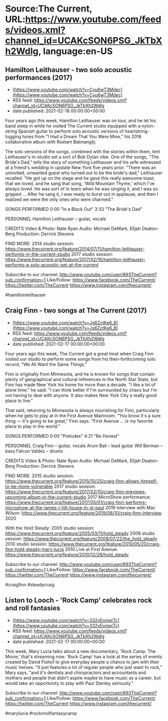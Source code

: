 # Source:The Current, URL:https://www.youtube.com/feeds/videos.xml?channel_id=UCAKcSON6PSG_JkTbXh2WdIg, language:en-US

## Hamilton Leithauser - two solo acoustic performances (2017)
 - [https://www.youtube.com/watch?v=Cyu6wT3Mdec](https://www.youtube.com/watch?v=Cyu6wT3Mdec)
 - RSS feed: https://www.youtube.com/feeds/videos.xml?channel_id=UCAKcSON6PSG_JkTbXh2WdIg
 - date published: 2021-02-18 00:00:00+00:00

Four years ago this week, Hamilton Leithauser was on tour, and he let his band sleep in while he visited The Current studio equipped with a nylon-string Spanish guitar to perform solo acoustic versions of heartstring-tugging tunes from "I Had a Dream That You Were Mine," his 2016 collaborative album with Rostam Batmanglij.

The solo versions of the songs, combined with the stories within them, lent Leithauser's in-studio set a sort of Bob Dylan vibe. One of the songs, "The Bride's Dad," tells the story of something Leithauser and his wife witnessed at a friend's wedding in upstate New York five years prior. "There was an uninvited, unwanted guest who turned out to be the bride's dad," Leithauser recalled. "He got up on the stage and he gave this really awesome toast, that we loved, and he sang that song, 'Wild Mountain Thyme,' which I've always loved. He was sort of in tears when he was singing it, and I was so gripped … After he sang it, I was ready to burst out in applause, and then I realized we were the only ones who were charmed."

SONGS PERFORMED
0:00 "In a Black Out"
3:33 "The Bride's Dad"

PERSONNEL
Hamilton Leithauser – guitar, vocals

CREDITS
Video & Photo: Nate Ryan
Audio: Michael DeMark, Elijah Deaton-Berg
Production: Derrick Stevens

FIND MORE:
2014 studio session: https://www.thecurrent.org/feature/2014/07/11/hamilton-leithauser-performs-in-the-current-studio
2017 studio session: https://www.thecurrent.org/feature/2017/02/16/hamilton-leithauser-performs-a-solo-acoustic-set-at-the-current

Subscribe to our channel:
http://www.youtube.com/user/893TheCurrent?sub_confirmation=1
Like/Follow:
https://www.facebook.com/TheCurrent/
https://twitter.com/TheCurrent
https://www.instagram.com/thecurrent/

#hamiltonleithauser

## Craig Finn - two songs at The Current (2017)
 - [https://www.youtube.com/watch?v=Jg6ZctKe6_8](https://www.youtube.com/watch?v=Jg6ZctKe6_8)
 - RSS feed: https://www.youtube.com/feeds/videos.xml?channel_id=UCAKcSON6PSG_JkTbXh2WdIg
 - date published: 2021-02-17 00:00:00+00:00

Four years ago this week, The Current got a great treat when Craig Finn visited our studio to perform some songs from his then-forthcoming solo record, "We All Want the Same Things."

Finn is originally from Minnesota, and he is known for songs that contain plenty of geographical and cultural references to the North Star State, but Finn has made New York his home for more than a decade. "I like a lot of alone time," he said. "I can think better if I'm surrounded by chaos but I'm not having to deal with anyone. It also makes New York City a really good place to live."

That said, returning to Minnesota is always nourishing for Finn, particularly when he gets to play at in the First Avenue Mainroom. "You know it's a sure thing — it's going to be great," Finn says. "First Avenue … is my favorite place to play in the world."

SONGS PERFORMED
0:00 "Preludes"
4:21 "Be Honest"

PERSONNEL
Craig Finn – guitar, vocals
Arum Bali – lead guitar
Will Berman – bass
Falcon Valdez – drums

CREDITS
Video & Photo: Nate Ryan
Audio: Michael DeMark, Elijah Deaton-Berg
Production: Derrick Stevens

FIND MORE:
2015 studio session: https://www.thecurrent.org/feature/2015/10/25/craig-finn-allows-himself-to-be-more-vulnerable
2017 studio session: https://www.thecurrent.org/feature/2017/02/15/craig-finn-previews-upcoming-album-in-the-current-studio
2017 MicroShow performance:
https://www.thecurrent.org/feature/2017/05/01/craig-finn-performs-microshow-at-the-james-j-hill-house-in-st-paul
2019 interview with Mac Wilson:
https://www.thecurrent.org/feature/2019/06/10/craig-finn-interview
2020 

With the Hold Steady:
2005 studio session:
https://www.thecurrent.org/feature/2005/03/11/hold_steady
2008 studio session: https://www.thecurrent.org/feature/2008/07/22/the_hold_steady
2010 studio session: https://www.thecurrent.org/feature/2010/05/20/craig-finn-hold-steady-mary-lucia
2010 Live at First Avenue:
https://www.thecurrent.org/feature/2010/12/28/hold_steady

Subscribe to our channel:
http://www.youtube.com/user/893TheCurrent?sub_confirmation=1
Like/Follow:
https://www.facebook.com/TheCurrent/
https://twitter.com/TheCurrent
https://www.instagram.com/thecurrent/

#craigfinn #steadycraig

## Listen to Looch - 'Rock Camp' celebrates rock and roll fantasies
 - [https://www.youtube.com/watch?v=332vEompiTc](https://www.youtube.com/watch?v=332vEompiTc)
 - RSS feed: https://www.youtube.com/feeds/videos.xml?channel_id=UCAKcSON6PSG_JkTbXh2WdIg
 - date published: 2021-02-17 00:00:00+00:00

This week, Mary Lucia talks about a new documentary, 'Rock Camp: The Movie,' that's streaming now. 'Rock Camp' has a look at the series of events created by David Fishof to give everyday people a chance to jam with their music heroes. "It just features a lot of regular people who just want to rock," Mary says, "and it's dentists and chiropractors and accountants and mothers and people that didn't aspire maybe to have music as a career, but would take an opportunity to play with Paul Stanley seriously."

Subscribe to our channel:
http://www.youtube.com/user/893TheCurrent?sub_confirmation=1
Like/Follow:
https://www.facebook.com/TheCurrent/
https://twitter.com/TheCurrent
https://www.instagram.com/thecurrent/

#marylucia #rocknrollfantasycamp

